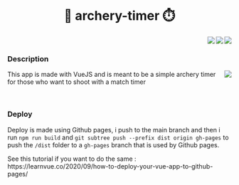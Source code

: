 <h1 align="center">🏹 archery-timer ⏱️</h1>
<img align="right" src="https://img.shields.io/github/package-json/v/0xTheOldOne/archery-timer?style=for-the-badge" />
<img align="right" src="https://img.shields.io/github/languages/code-size/0xTheOldOne/archery-timer?style=for-the-badge" />
<img align="right" src="https://img.shields.io/github/last-commit/0xTheOldOne/archery-timer?style=for-the-badge" />

<div class="mb-5">&nbsp;</div>

<h3 >Description</h3>
<div>
  <img align="right" src="https://github-readme-stats.vercel.app/api/pin/?username=0xTheOldOne&repo=archery-timer" />
  <p>This app is made with VueJS and is meant to be a simple archery timer for those who want to shoot with a match timer</p>
</div>

<div class="mb-5">&nbsp;</div>

<h3>Deploy</h3>
<p>
  Deploy is made using Github pages, i push to the main branch and then i run <code>npm run build</code> and <code>git subtree push --prefix dist origin gh-pages</code> to push the <code>/dist</code> folder to a <code>gh-pages</code> branch that is used by Github pages.
</p>
<p>See this tutorial if you want to do the same : https://learnvue.co/2020/09/how-to-deploy-your-vue-app-to-github-pages/</p>
